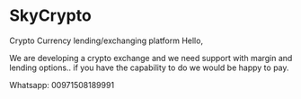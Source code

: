 # SkyCrypto
Crypto Currency lending/exchanging platform
Hello,

We are developing a crypto exchange and we need support with margin and lending options.. if you have the capability to do we would be happy to pay.

Whatsapp: 00971508189991
